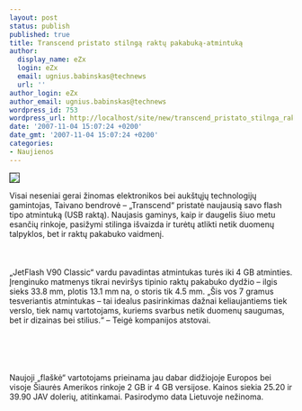 ```yaml
---
layout: post
status: publish
published: true
title: Transcend pristato stilngą raktų pakabuką-atmintuką
author:
  display_name: eZx
  login: eZx
  email: ugnius.babinskas@technews
  url: ''
author_login: eZx
author_email: ugnius.babinskas@technews
wordpress_id: 753
wordpress_url: http://localhost/site/new/transcend_pristato_stilnga_raktu_pakabuka_atmintuka/
date: '2007-11-04 15:07:24 +0200'
date_gmt: '2007-11-04 15:07:24 +0200'
categories:
- Naujienos
---
```

<div class="imgright"><img src="http://images.tigerdirect.com/skuimages/large/T555-1140-main.jpg" border="1"></div>
<p>Visai neseniai gerai žinomas elektronikos bei aukštųjų technologijų gamintojas, Taivano bendrovė – „Transcend“ pristatė naujausią savo flash tipo atmintuką (USB raktą). Naujasis gaminys, kaip ir daugelis šiuo metu esančių rinkoje, pasižymi stilinga išvaizda ir turėtų atlikti netik duomenų talpyklos, bet ir raktų pakabuko vaidmenį.<br />
<br><br />
<br>„JetFlash V90 Classic“ vardu pavadintas atmintukas turės iki 4 GB atminties. Įrenginuko matmenys tikrai neviršys tipinio raktų pakabuko dydžio – ilgis sieks 33.8 mm, plotis 13.1 mm na, o storis tik 4.5 mm. „Šis vos 7 gramus tesveriantis atmintukas – tai idealus pasirinkimas dažnai keliaujantiems tiek verslo, tiek namų vartotojams, kuriems svarbus netik duomenų saugumas, bet ir dizainas bei stilius.“ – Teigė kompanijos atstovai.<br />
<br><br />
<br><br />
<br>Naujoji „flaškė“ vartotojams prieinama jau dabar didžiojoje Europos bei visoje Šiaurės Amerikos rinkoje 2 GB ir 4 GB versijose. Kainos siekia 25.20 ir 39.90 JAV dolerių, atitinkamai. Pasirodymo data Lietuvoje nežinoma.<br />
<br></p>
